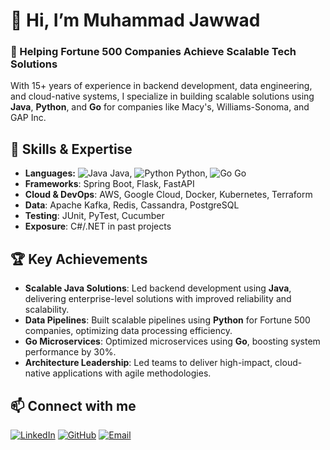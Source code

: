# 👋 Hi, I’m Muhammad Jawwad

### 🚀 Helping Fortune 500 Companies Achieve Scalable Tech Solutions

With 15+ years of experience in backend development, data engineering, and cloud-native systems, I specialize in building scalable solutions using **Java**, **Python**, and **Go** for companies like Macy's, Williams-Sonoma, and GAP Inc.

## 🔧 Skills & Expertise
- **Languages:** ![Java](https://img.shields.io/badge/Java-%23ED8B00.svg?style=flat&logo=java&logoColor=white) Java, ![Python](https://img.shields.io/badge/Python-%233776AB.svg?style=flat&logo=python&logoColor=white) Python, ![Go](https://img.shields.io/badge/Go-%2300ADD8.svg?style=flat&logo=go&logoColor=white) Go
- **Frameworks**: Spring Boot, Flask, FastAPI
- **Cloud & DevOps**: AWS, Google Cloud, Docker, Kubernetes, Terraform
- **Data**: Apache Kafka, Redis, Cassandra, PostgreSQL
- **Testing**: JUnit, PyTest, Cucumber
- **Exposure**: C#/.NET in past projects

## 🏆 Key Achievements
- **Scalable Java Solutions**: Led backend development using **Java**, delivering enterprise-level solutions with improved reliability and scalability.
- **Data Pipelines**: Built scalable pipelines using **Python** for Fortune 500 companies, optimizing data processing efficiency.
- **Go Microservices**: Optimized microservices using **Go**, boosting system performance by 30%.
- **Architecture Leadership**: Led teams to deliver high-impact, cloud-native applications with agile methodologies.

## 📫 **Connect with me**
[![LinkedIn](https://img.shields.io/badge/LinkedIn-%230077B5.svg?style=flat&logo=linkedin&logoColor=white)](https://linkedin.com/in/jsiddiqui123)  [![GitHub](https://img.shields.io/badge/GitHub-%23121011.svg?style=flat&logo=github&logoColor=white)](https://github.com/jawadsiddiqui)  [![Email](https://img.shields.io/badge/Email-%23D14836.svg?style=flat&logo=gmail&logoColor=white)](mailto:asher.0484@gmail.com)
